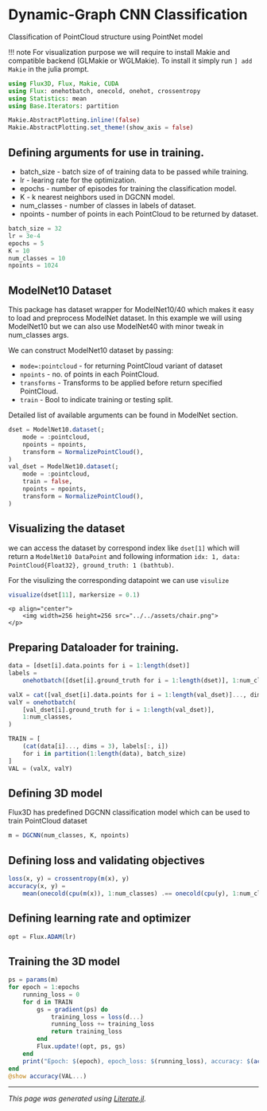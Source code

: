 # Dynamic-Graph CNN Classification
Classification of PointCloud structure using PointNet model

!!! note
    For visualization purpose we will require to install Makie and
    compatible backend (GLMakie or WGLMakie). To install it simply run
    `] add Makie` in the julia prompt.

```julia
using Flux3D, Flux, Makie, CUDA
using Flux: onehotbatch, onecold, onehot, crossentropy
using Statistics: mean
using Base.Iterators: partition

Makie.AbstractPlotting.inline!(false)
Makie.AbstractPlotting.set_theme!(show_axis = false)
```

## Defining arguments for use in training.
* batch_size - batch size of of training data to be passed while training.
* lr - learing rate for the optimization.
* epochs - number of episodes for training the classification model.
* K - k nearest neighbors used in DGCNN model.
* num_classes - number of classes in labels of dataset.
* npoints - number of points in each PointCloud to be returned by dataset.

```julia
batch_size = 32
lr = 3e-4
epochs = 5
K = 10
num_classes = 10
npoints = 1024
```

## ModelNet10 Dataset
This package has dataset wrapper for ModelNet10/40 which makes it easy to load
and preprocess ModelNet dataset. In this example we will using ModelNet10
but we can also use ModelNet40 with minor tweak in num_classes args.

We can construct ModelNet10 dataset by passing:
* `mode=:pointcloud` - for returning PointCloud variant of dataset
* `npoints` - no. of points in each PointCloud.
* `transforms`  - Transforms to be applied before return specified PointCloud.
* `train`   - Bool to indicate training or testing split.

Detailed list of available arguments can be found in ModelNet section.

```julia
dset = ModelNet10.dataset(;
    mode = :pointcloud,
    npoints = npoints,
    transform = NormalizePointCloud(),
)
val_dset = ModelNet10.dataset(;
    mode = :pointcloud,
    train = false,
    npoints = npoints,
    transform = NormalizePointCloud(),
)
```

## Visualizing the dataset
we can access the dataset by correspond index like `dset[1]` which will return
a `ModelNet10 DataPoint` and following information
`idx: 1, data: PointCloud{Float32}, ground_truth: 1 (bathtub)`.

For the visulizing the corresponding datapoint we can use `visulize`

```julia
visualize(dset[11], markersize = 0.1)
```

```@raw html
<p align="center">
    <img width=256 height=256 src="../../assets/chair.png">
</p>
```

## Preparing Dataloader for training.

```julia
data = [dset[i].data.points for i = 1:length(dset)]
labels =
    onehotbatch([dset[i].ground_truth for i = 1:length(dset)], 1:num_classes)

valX = cat([val_dset[i].data.points for i = 1:length(val_dset)]..., dims = 3)
valY = onehotbatch(
    [val_dset[i].ground_truth for i = 1:length(val_dset)],
    1:num_classes,
)

TRAIN = [
    (cat(data[i]..., dims = 3), labels[:, i])
    for i in partition(1:length(data), batch_size)
]
VAL = (valX, valY)
```

## Defining 3D model
Flux3D has predefined DGCNN classification model which can be used to train
PointCloud dataset

```julia
m = DGCNN(num_classes, K, npoints)
```

## Defining loss and validating objectives

```julia
loss(x, y) = crossentropy(m(x), y)
accuracy(x, y) =
    mean(onecold(cpu(m(x)), 1:num_classes) .== onecold(cpu(y), 1:num_classes))
```

## Defining learning rate and optimizer

```julia
opt = Flux.ADAM(lr)
```

## Training the 3D model

```julia
ps = params(m)
for epoch = 1:epochs
    running_loss = 0
    for d in TRAIN
        gs = gradient(ps) do
            training_loss = loss(d...)
            running_loss += training_loss
            return training_loss
        end
        Flux.update!(opt, ps, gs)
    end
    print("Epoch: $(epoch), epoch_loss: $(running_loss), accuracy: $(accuracy(VAL...))\n")
end
@show accuracy(VAL...)
```

---

*This page was generated using [Literate.jl](https://github.com/fredrikekre/Literate.jl).*

